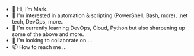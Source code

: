- 👋 Hi, I’m Mark.
- 👀 I’m interested in automation & scripting (PowerShell, Bash, more), .net tech, DevOps, more..
- 🌱 I’m currently learning DevOps, Cloud, Python but also sharpening up some of the above and more.
- 💞️ I’m looking to collaborate on ...
- 📫 How to reach me ...

<!---
MarkE0/MarkE0 is a ✨ special ✨ repository because its `README.md` (this file) appears on your GitHub profile.
You can click the Preview link to take a look at your changes.
--->
